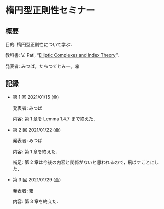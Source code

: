 # 楕円型正則性セミナー

## 概要

目的: 楕円型正則性について学ぶ．

教科書: V. Pati, “[Elliptic Complexes and Index Theory](https://www.isibang.ac.in/~adean/infsys/database/notes/elliptic.pdf)”.

発表者: みつば，たちつてとみー，箱

## 記録

* 第 1 回 2021/01/15 (金)

  発表者: みつば

  内容: 第 1 章を Lemma 1.4.7 まで終えた．

* 第 2 回 2021/01/22 (金)

  発表者: みつば

  内容: 第 1 章を終えた．

  補足: 第 2 章は今後の内容と関係がないと思われるので，飛ばすことにした．

* 第 3 回 2021/01/29 (金)

  発表者: 箱

  内容: 第 3 章を終えた．
